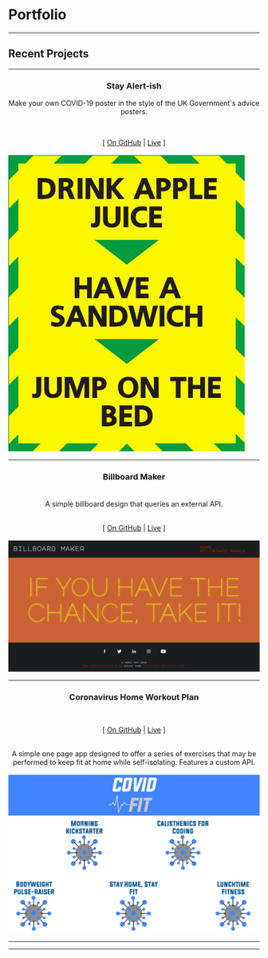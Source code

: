 # Portfolio

---

## Recent Projects

---

### <center> Stay Alert-ish </center>

<center>Make your own COVID-19 poster in the style of the UK Government's advice posters. <br></center>

<br><center>[
[On GitHub](/coronaposter/) | [Live](https://harrymandeveloper.github.io/coronaposter/) ]<br><br></center>
<img src="./images/coronacover.png"/>

---
### <center> Billboard Maker </center> <br>

<center>A simple billboard design that queries an external API. <br></center>

<center> <br>

[ [On GitHub](/billboardmaker/) | [Live](https://harrymandeveloper.github.io/billboardmaker/) ]<br><br>
<img src="./images/billboardcover.png"/>

---
### <center> Coronavirus Home Workout Plan </center>

<center> <br>

[ [On GitHub](https://github.com/harrymandeveloper/workoutplan-backend) | [Live](http://bit.ly/covidfitCVlink) ]
</center>
<br> <center>A simple one page app designed to offer a series of exercises that may be performed to keep fit at home while self-isolating. Features a custom API.<br><br>
<img src="./images/workoutplancover.png"/></center>

---



---


